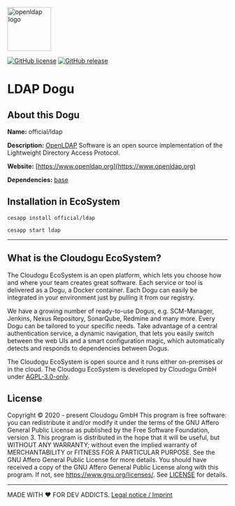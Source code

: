 <img src="https://cloudogu.com/images/dogus/openldap.png" alt="openldap logo" height="100px">


[![GitHub license](https://img.shields.io/github/license/cloudogu/ldap.svg)](https://github.com/cloudogu/ldap/blob/develop/LICENSE)
[![GitHub release](https://img.shields.io/github/release/cloudogu/ldap.svg)](https://github.com/cloudogu/ldap/releases)

# LDAP Dogu

## About this Dogu

**Name:** official/ldap

**Description:** [OpenLDAP](https://www.openldap.org) Software is an open source implementation of the Lightweight Directory Access Protocol.

**Website:** [https://www.openldap.org](https://www.openldap.org)

**Dependencies:** [base](https://github.com/cloudogu/base)

## Installation in EcoSystem
```
cesapp install official/ldap

cesapp start ldap
```

---
## What is the Cloudogu EcoSystem?
The Cloudogu EcoSystem is an open platform, which lets you choose how and where your team creates great software. Each service or tool is delivered as a Dogu, a Docker container. Each Dogu can easily be integrated in your environment just by pulling it from our registry.

We have a growing number of ready-to-use Dogus, e.g. SCM-Manager, Jenkins, Nexus Repository, SonarQube, Redmine and many more. Every Dogu can be tailored to your specific needs. Take advantage of a central authentication service, a dynamic navigation, that lets you easily switch between the web UIs and a smart configuration magic, which automatically detects and responds to dependencies between Dogus.

The Cloudogu EcoSystem is open source and it runs either on-premises or in the cloud. The Cloudogu EcoSystem is developed by Cloudogu GmbH under [AGPL-3.0-only](https://spdx.org/licenses/AGPL-3.0-only.html).

## License
Copyright © 2020 - present Cloudogu GmbH
This program is free software: you can redistribute it and/or modify it under the terms of the GNU Affero General Public License as published by the Free Software Foundation, version 3.
This program is distributed in the hope that it will be useful, but WITHOUT ANY WARRANTY; without even the implied warranty of MERCHANTABILITY or FITNESS FOR A PARTICULAR PURPOSE. See the GNU Affero General Public License for more details.
You should have received a copy of the GNU Affero General Public License along with this program. If not, see https://www.gnu.org/licenses/.
See [LICENSE](LICENSE) for details.


---
MADE WITH :heart:&nbsp;FOR DEV ADDICTS. [Legal notice / Imprint](https://cloudogu.com/en/imprint/?mtm_campaign=ecosystem&mtm_kwd=imprint&mtm_source=github&mtm_medium=link)
